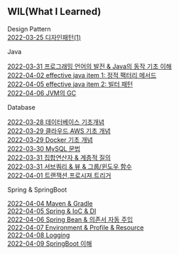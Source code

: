 
## WIL(What I Learned)

Design Pattern<br>
[2022-03-25 디자인패턴(1)](https://velog.io/@jk05018/22.03.21-22.03.25-WIL-정리)<br>


Java<br>

[2022-03-31 프로그래밍 언어의 발전 & Java의 동작 기초 이해](https://velog.io/@jk05018/22.03.31-WIL-프로그래밍-언어의-발전-Java의-동작-기초-이해)<br>
[2022-04-02 effective java item 1: 정적 팩터리 메서드](https://velog.io/@jk05018/Item1-생성자대신-정적-팩터리를-고려하라)<br>
[2022-04-05 effective java item 2: 빌터 패턴](https://velog.io/@jk05018/Item-2-매개변수가-많다면-빌더-패턴을-고려하라)<br>
[2022-04-06 JVM의 GC](https://velog.io/@jk05018/22.04.06-JVM의-GC)<br>

Database

[2022-03-28 데이터베이스 기초개념](https://velog.io/@jk05018/22.03.18-WIL-정리)<br>
[2022-03-29 클라우드,AWS 기초 개념](https://velog.io/@jk05018/22.03.29-WIL-정리1)<br>
[2022-03-29 Docker 기초 개념](https://velog.io/@jk05018/22.03.29-WIL-정리2)<br>
[2022-03-30 MySQL 문법](https://velog.io/@jk05018/22.03.30-WIL-정리)<br>
[2022-03-31 집합연산자 & 계층적 질의](https://velog.io/@jk05018/22.03.31-WIL-집합연산자-계층적-질의)<br>
[2022-03-31 서브쿼리 & 뷰 & 그룹/윈도우 함수](https://velog.io/@jk05018/22.03.31-WIL-서브쿼리-뷰-그룹윈도우-함수)<br>
[2022-04-01 트랜잭션,프로시져,트리거](https://velog.io/@jk05018/22.04.01-WIL-트랜잭션-프로시져-트리거-정리)<br>

Spring & SpringBoot

[2022-04-04 Maven & Gradle](https://velog.io/@jk05018/22.04.04-Maven-Gradle)<br>
[2022-04-05 Spring & IoC & DI](https://velog.io/@jk05018/22.04.05-WIL-Spring-IoC-DI)<br>
[2022-04-06 Spring Bean & 의존서 자동 주입](https://velog.io/@jk05018/22.04.05-WIL-Spring-IoC-DI)<br>
[2022-04-07 Environment & Profile & Resource](https://velog.io/@jk05018/22.04.07-WIL-Environment-Profile-Resource)<br>
[2022-04-08 Logging](https://velog.io/@jk05018/22.04.08-WIL-Logging)<br>
[2022-04-09 SpringBoot 이해](https://velog.io/@jk05018/22.04.09-WIL-SpringBoot-이해)<br>
